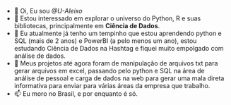 - 👋 Oi, Eu sou *@U-Aleixo*
- 👀 Estou interessado em explorar o universo do Python, R e suas bibliotecas, principalmente em **Ciência de Dados**.
- 🌱 Eu atualmente já tenho um tempinho que estou aprendendo python e SQL (mais de 2 anos) e PowerBI (a pelo menos um ano), estou estudando Ciência de Dados na Hashtag e fiquei muito empolgado com análise de dados.
- 💞️ Meus projetos até agora foram de manipulação de arquivos txt para gerar arquivos em excel, passando pelo python e SQL na área de análise de pessoal e carga de dados na web para gerar uma mala direta informativa para enviar para várias áreas da empresa que trabalho.
- 📫 Eu moro no Brasil, e por enquanto é só.

<!---
U-Aleixo/U-Aleixo is a ✨ special ✨ repository because its `README.md` (this file) appears on your GitHub profile.
You can click the Preview link to take a look at your changes.
--->
